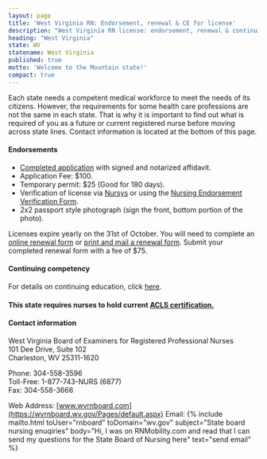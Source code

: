 ```yaml
---
layout: page
title: 'West Virginia RN: Endorsement, renewal & CE for license'
description: "West Virginia RN license: endorsement, renewal & continuing education info. Comply & advance your nursing career."
heading: "West Virginia"
state: WV
statename: West Virginia
published: true
motto: 'Welcome to the Mountain state!'
compact: true
---
```


Each state needs a competent medical workforce to meet the needs of its citizens. However, the requirements for some health care professions are not the same in each state. That is why it is important to find out what is required of you as a future or current registered nurse before moving across state lines. Contact information is located at the bottom of this page.

#### Endorsements

*   [Completed application](https://wvrnboard.wv.gov/licensing/Documents/License%20By%20Endorsement%20Flowchart.pdf) with signed and notarized affidavit.
*   Application Fee: $100.
*   Temporary permit: $25 (Good for 180 days).
*   Verification of license via [Nursys](https://www.nursys.com) or using the [Nursing Endorsement Verification Form](https://wvrn.boardsofnursing.org/licenselookup).
*   2x2 passport style photograph (sign the front, bottom portion of the photo).

Licenses expire yearly on the 31st of October. You will need to complete an [online renewal form](https://wvrn.boardsofnursing.org/wvrn) or [print and mail a renewal form](https://wvrn.boardsofnursing.org/wvrn). Submit your completed renewal form with a fee of $75.

#### Continuing competency

For details on continuing education, click [here](https://wvrnboard.wv.gov/faq/Pages/default.aspx).

#### This state requires nurses to hold current [ACLS certification.](https://www.acls.net/west-virginia-acls-pals-bls)

#### Contact information

West Virginia Board of Examiners for Registered Professional Nurses  
101 Dee Drive, Suite 102  
Charleston, WV 25311-1620  

Phone: 304-558-3596  
Toll-Free: 1-877-743-NURS (6877)  
Fax: 304-558-3666  

Web Address: [www.wvrnboard.com](https://wvrnboard.wv.gov/Pages/default.aspx)
Email: {% include mailto.html
      toUser="rnboard"
      toDomain="wv.gov"
      subject="State board nursing enuqiries"
      body="Hi, I was on RNMobility.com and read that I can send my questions for the State Board of Nursing here"
      text="send email"
    %}

